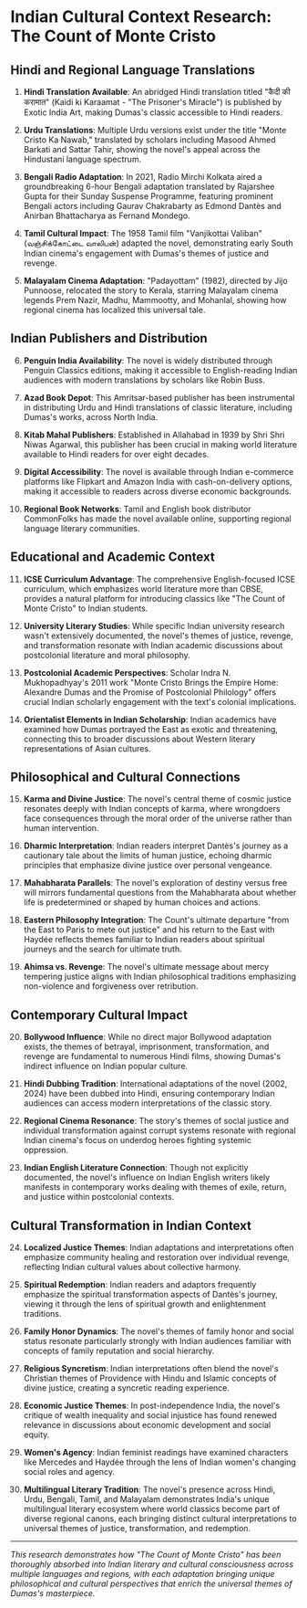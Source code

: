# Indian Cultural Context Research: The Count of Monte Cristo

## Hindi and Regional Language Translations

1. **Hindi Translation Available**: An abridged Hindi translation titled "कैदी की करामात" (Kaidi ki Karaamat - "The Prisoner's Miracle") is published by Exotic India Art, making Dumas's classic accessible to Hindi readers.

2. **Urdu Translations**: Multiple Urdu versions exist under the title "Monte Cristo Ka Nawab," translated by scholars including Masood Ahmed Barkati and Sattar Tahir, showing the novel's appeal across the Hindustani language spectrum.

3. **Bengali Radio Adaptation**: In 2021, Radio Mirchi Kolkata aired a groundbreaking 6-hour Bengali adaptation translated by Rajarshee Gupta for their Sunday Suspense Programme, featuring prominent Bengali actors including Gaurav Chakrabarty as Edmond Dantès and Anirban Bhattacharya as Fernand Mondego.

4. **Tamil Cultural Impact**: The 1958 Tamil film "Vanjikottai Valiban" (வஞ்சிக்கோட்டை வாலிபன்) adapted the novel, demonstrating early South Indian cinema's engagement with Dumas's themes of justice and revenge.

5. **Malayalam Cinema Adaptation**: "Padayottam" (1982), directed by Jijo Punnoose, relocated the story to Kerala, starring Malayalam cinema legends Prem Nazir, Madhu, Mammootty, and Mohanlal, showing how regional cinema has localized this universal tale.

## Indian Publishers and Distribution

6. **Penguin India Availability**: The novel is widely distributed through Penguin Classics editions, making it accessible to English-reading Indian audiences with modern translations by scholars like Robin Buss.

7. **Azad Book Depot**: This Amritsar-based publisher has been instrumental in distributing Urdu and Hindi translations of classic literature, including Dumas's works, across North India.

8. **Kitab Mahal Publishers**: Established in Allahabad in 1939 by Shri Shri Niwas Agarwal, this publisher has been crucial in making world literature available to Hindi readers for over eight decades.

9. **Digital Accessibility**: The novel is available through Indian e-commerce platforms like Flipkart and Amazon India with cash-on-delivery options, making it accessible to readers across diverse economic backgrounds.

10. **Regional Book Networks**: Tamil and English book distributor CommonFolks has made the novel available online, supporting regional language literary communities.

## Educational and Academic Context

11. **ICSE Curriculum Advantage**: The comprehensive English-focused ICSE curriculum, which emphasizes world literature more than CBSE, provides a natural platform for introducing classics like "The Count of Monte Cristo" to Indian students.

12. **University Literary Studies**: While specific Indian university research wasn't extensively documented, the novel's themes of justice, revenge, and transformation resonate with Indian academic discussions about postcolonial literature and moral philosophy.

13. **Postcolonial Academic Perspectives**: Scholar Indra N. Mukhopadhyay's 2011 work "Monte Cristo Brings the Empire Home: Alexandre Dumas and the Promise of Postcolonial Philology" offers crucial Indian scholarly engagement with the text's colonial implications.

14. **Orientalist Elements in Indian Scholarship**: Indian academics have examined how Dumas portrayed the East as exotic and threatening, connecting this to broader discussions about Western literary representations of Asian cultures.

## Philosophical and Cultural Connections

15. **Karma and Divine Justice**: The novel's central theme of cosmic justice resonates deeply with Indian concepts of karma, where wrongdoers face consequences through the moral order of the universe rather than human intervention.

16. **Dharmic Interpretation**: Indian readers interpret Dantès's journey as a cautionary tale about the limits of human justice, echoing dharmic principles that emphasize divine justice over personal vengeance.

17. **Mahabharata Parallels**: The novel's exploration of destiny versus free will mirrors fundamental questions from the Mahabharata about whether life is predetermined or shaped by human choices and actions.

18. **Eastern Philosophy Integration**: The Count's ultimate departure "from the East to Paris to mete out justice" and his return to the East with Haydée reflects themes familiar to Indian readers about spiritual journeys and the search for ultimate truth.

19. **Ahimsa vs. Revenge**: The novel's ultimate message about mercy tempering justice aligns with Indian philosophical traditions emphasizing non-violence and forgiveness over retribution.

## Contemporary Cultural Impact

20. **Bollywood Influence**: While no direct major Bollywood adaptation exists, the themes of betrayal, imprisonment, transformation, and revenge are fundamental to numerous Hindi films, showing Dumas's indirect influence on Indian popular culture.

21. **Hindi Dubbing Tradition**: International adaptations of the novel (2002, 2024) have been dubbed into Hindi, ensuring contemporary Indian audiences can access modern interpretations of the classic story.

22. **Regional Cinema Resonance**: The story's themes of social justice and individual transformation against corrupt systems resonate with regional Indian cinema's focus on underdog heroes fighting systemic oppression.

23. **Indian English Literature Connection**: Though not explicitly documented, the novel's influence on Indian English writers likely manifests in contemporary works dealing with themes of exile, return, and justice within postcolonial contexts.

## Cultural Transformation in Indian Context

24. **Localized Justice Themes**: Indian adaptations and interpretations often emphasize community healing and restoration over individual revenge, reflecting Indian cultural values about collective harmony.

25. **Spiritual Redemption**: Indian readers and adaptors frequently emphasize the spiritual transformation aspects of Dantès's journey, viewing it through the lens of spiritual growth and enlightenment traditions.

26. **Family Honor Dynamics**: The novel's themes of family honor and social status resonate particularly strongly with Indian audiences familiar with concepts of family reputation and social hierarchy.

27. **Religious Syncretism**: Indian interpretations often blend the novel's Christian themes of Providence with Hindu and Islamic concepts of divine justice, creating a syncretic reading experience.

28. **Economic Justice Themes**: In post-independence India, the novel's critique of wealth inequality and social injustice has found renewed relevance in discussions about economic development and social equity.

29. **Women's Agency**: Indian feminist readings have examined characters like Mercedes and Haydée through the lens of Indian women's changing social roles and agency.

30. **Multilingual Literary Tradition**: The novel's presence across Hindi, Urdu, Bengali, Tamil, and Malayalam demonstrates India's unique multilingual literary ecosystem where world classics become part of diverse regional canons, each bringing distinct cultural interpretations to universal themes of justice, transformation, and redemption.

---

*This research demonstrates how "The Count of Monte Cristo" has been thoroughly absorbed into Indian literary and cultural consciousness across multiple languages and regions, with each adaptation bringing unique philosophical and cultural perspectives that enrich the universal themes of Dumas's masterpiece.*